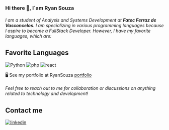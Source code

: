 ### Hi there 👋, I´am Ryan Souza 

###### I am a student of *Analysis and Systems Development* at **Fatec Ferraz de Vasconcelos**. I am specializing in various programming languages because I aspire to become a *FullStack Developer*. However, I have my favorite languages, which are:

## Favorite Languages
![Python](https://img.shields.io/badge/Python-14354C?style=for-the-badge&logo=python&logoColor=white)
![php](https://img.shields.io/badge/PHP-777BB4?style=for-the-badge&logo=php&logoColor=white)
![react](https://img.shields.io/badge/React-20232A?style=for-the-badge&logo=react&logoColor=61DAFB)

🖥️  See my portfolio at RyanSouza [portfolio](https://ryan-souza-react.vercel.app/)
###### Feel free to reach out to me for collaboration or discussions on anything related to technology and development! 
## Contact me
<a href="https://www.linkedin.com/in/ryan-dias-367813300/" target="_blank" alt="Linkedin">

  ![linkedin](	https://img.shields.io/badge/LinkedIn-0077B5?style=for-the-badge&logo=linkedin&logoColor=white)

</a>
